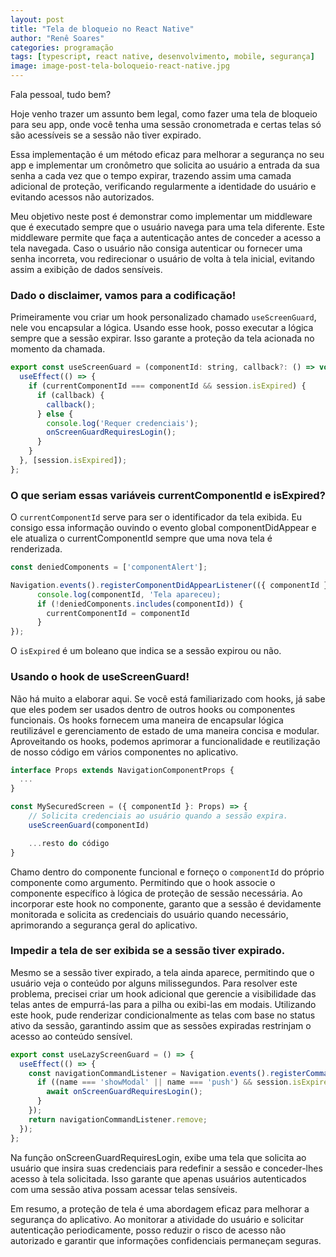 ```yaml
---
layout: post
title: "Tela de bloqueio no React Native"
author: "Renê Soares"
categories: programação
tags: [typescript, react native, desenvolvimento, mobile, segurança]
image: image-post-tela-boloqueio-react-native.jpg
---
```


Fala pessoal, tudo bem?

Hoje venho trazer um assunto bem legal, como fazer uma tela de bloqueio para seu app, onde você tenha uma sessão cronometrada e certas telas só são acessíveis se a sessão não tiver expirado.

Essa implementação é um método eficaz para melhorar a segurança no seu app e implementar um cronômetro que solicita ao usuário a entrada da sua senha a cada vez que o tempo expirar, trazendo assim uma camada adicional de proteção, verificando regularmente a identidade do usuário e evitando acessos não autorizados.

Meu objetivo neste post é demonstrar como implementar um middleware que é executado sempre que o usuário navega para uma tela diferente. Este middleware permite que faça a autenticação antes de conceder a acesso a tela navegada. Caso o usuário não consiga autenticar ou fornecer uma senha incorreta, vou redirecionar o usuário de volta à tela inicial, evitando assim a exibição de dados sensíveis.

### Dado o disclaimer, vamos para a codificação!

Primeiramente vou criar um hook personalizado chamado `useScreenGuard`, nele vou encapsular a lógica. Usando esse hook, posso executar a lógica sempre que a sessão expirar. Isso garante a proteção da tela acionada no momento da chamada.

~~~javascript
export const useScreenGuard = (componentId: string, callback?: () => void) => {
  useEffect(() => {
    if (currentComponentId === componentId && session.isExpired) {
      if (callback) {
        callback();
      } else {
        console.log('Requer credenciais');
        onScreenGuardRequiresLogin();
      }
    }
  }, [session.isExpired]);
};
~~~

### O que seriam essas variáveis currentComponentId e isExpired?

O `currentComponentId` serve para ser o identificador da tela exibida. Eu consigo essa informação ouvindo o evento global componentDidAppear e ele atualiza o currentComponentId sempre que uma nova tela é renderizada.


~~~javascript
const deniedComponents = ['componentAlert'];

Navigation.events().registerComponentDidAppearListener(({ componentId }) => {
      console.log(componentId, 'Tela apareceu);
      if (!deniedComponents.includes(componentId)) {
        currentComponentId = componentId
      }
});
~~~

O `isExpired` é um boleano que indica se a sessão expirou ou não.

### Usando o hook de useScreenGuard!

Não há muito a elaborar aqui. Se você está familiarizado com hooks, já sabe que eles podem ser usados dentro de outros hooks ou componentes funcionais. Os hooks fornecem uma maneira de encapsular lógica reutilizável e gerenciamento de estado de uma maneira concisa e modular. Aproveitando os hooks, podemos aprimorar a funcionalidade e reutilização de nosso código em vários componentes no aplicativo.

~~~javascript
interface Props extends NavigationComponentProps {
  ...
}

const MySecuredScreen = ({ componentId }: Props) => {
    // Solicita credenciais ao usuário quando a sessão expira.
    useScreenGuard(componentId)

    ...resto do código
}
~~~

Chamo dentro do componente funcional e forneço o `componentId` do próprio componente como argumento. Permitindo que o hook associe o componente específico à lógica de proteção de sessão necessária. Ao incorporar este hook no componente, garanto que a sessão é devidamente monitorada e solicita as credenciais do usuário quando necessário, aprimorando a segurança geral do aplicativo.

### Impedir a tela de ser exibida se a sessão tiver expirado.

Mesmo se a sessão tiver expirado, a tela ainda aparece, permitindo que o usuário veja o conteúdo por alguns milissegundos. Para resolver este problema, precisei criar um hook adicional que gerencie a visibilidade das telas antes de empurrá-las para a pilha ou exibi-las em modais. Utilizando este hook, pude renderizar condicionalmente as telas com base no status ativo da sessão, garantindo assim que as sessões expiradas restrinjam o acesso ao conteúdo sensível.

~~~javascript
export const useLazyScreenGuard = () => {
  useEffect(() => {
    const navigationCommandListener = Navigation.events().registerCommandListener(async (name) => {
      if ((name === 'showModal' || name === 'push') && session.isExpired) {
        await onScreenGuardRequiresLogin();
      }
    });
    return navigationCommandListener.remove;
  });
};
~~~

Na função onScreenGuardRequiresLogin, exibe uma tela que solicita ao usuário que insira suas credenciais para redefinir a sessão e conceder-lhes acesso à tela solicitada. Isso garante que apenas usuários autenticados com uma sessão ativa possam acessar telas sensíveis. 

Em resumo, a proteção de tela é uma abordagem eficaz para melhorar a segurança do aplicativo. Ao monitorar a atividade do usuário e solicitar autenticação periodicamente, posso reduzir o risco de acesso não autorizado e garantir que informações confidenciais permaneçam seguras.